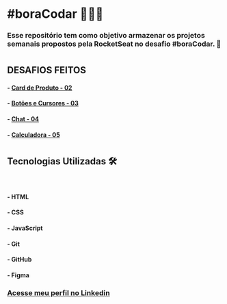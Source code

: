 # __#boraCodar__ 👩🏻‍🚀


### Esse repositório tem como objetivo armazenar os projetos semanais propostos pela RocketSeat no desafio #boraCodar. 🚀
#
## __DESAFIOS FEITOS__

#### - [Card de Produto - 02](https://github.com/tthayza/bora-codar/tree/main/product-card)
#### - [Botões e Cursores - 03](https://github.com/tthayza/bora-codar/tree/main/buttons-cursors)
#### - [Chat - 04](https://github.com/tthayza/bora-codar/tree/main/chat)
#### - [Calculadora - 05](https://github.com/tthayza/bora-codar/tree/main/calculator)
#

## __Tecnologias Utilizadas__ 🛠

<br>

#### - HTML
#### - CSS
#### - JavaScript
#### - Git
#### - GitHub
#### - Figma


### [__Acesse meu perfil no Linkedin__](https://www.linkedin.com/in/tthayza-oliveira/)
